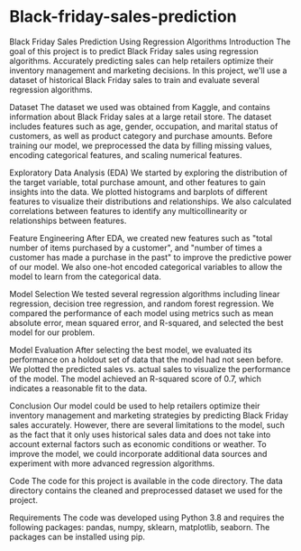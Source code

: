# Black-friday-sales-prediction

Black Friday Sales Prediction Using Regression Algorithms
Introduction
The goal of this project is to predict Black Friday sales using regression algorithms. Accurately predicting sales can help retailers optimize their inventory management and marketing decisions. In this project, we'll use a dataset of historical Black Friday sales to train and evaluate several regression algorithms.

Dataset
The dataset we used was obtained from Kaggle, and contains information about Black Friday sales at a large retail store. The dataset includes features such as age, gender, occupation, and marital status of customers, as well as product category and purchase amounts. Before training our model, we preprocessed the data by filling missing values, encoding categorical features, and scaling numerical features.

Exploratory Data Analysis (EDA)
We started by exploring the distribution of the target variable, total purchase amount, and other features to gain insights into the data. We plotted histograms and barplots of different features to visualize their distributions and relationships. We also calculated correlations between features to identify any multicollinearity or relationships between features.

Feature Engineering
After EDA, we created new features such as "total number of items purchased by a customer", and "number of times a customer has made a purchase in the past" to improve the predictive power of our model. We also one-hot encoded categorical variables to allow the model to learn from the categorical data.

Model Selection
We tested several regression algorithms including linear regression, decision tree regression, and random forest regression. We compared the performance of each model using metrics such as mean absolute error, mean squared error, and R-squared, and selected the best model for our problem.

Model Evaluation
After selecting the best model, we evaluated its performance on a holdout set of data that the model had not seen before. We plotted the predicted sales vs. actual sales to visualize the performance of the model. The model achieved an R-squared score of 0.7, which indicates a reasonable fit to the data.

Conclusion
Our model could be used to help retailers optimize their inventory management and marketing strategies by predicting Black Friday sales accurately. However, there are several limitations to the model, such as the fact that it only uses historical sales data and does not take into account external factors such as economic conditions or weather. To improve the model, we could incorporate additional data sources and experiment with more advanced regression algorithms.

Code
The code for this project is available in the code directory. The data directory contains the cleaned and preprocessed dataset we used for the project.

Requirements
The code was developed using Python 3.8 and requires the following packages: pandas, numpy, sklearn, matplotlib, seaborn. The packages can be installed using pip.
